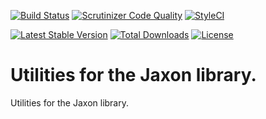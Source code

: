 [![Build Status](https://api.travis-ci.com/jaxon-php/jaxon-utils.svg?branch=main)](https://app.travis-ci.com/github/jaxon-php/jaxon-utils)
[![Scrutinizer Code Quality](https://scrutinizer-ci.com/g/jaxon-php/jaxon-utils/badges/quality-score.png?b=main)](https://scrutinizer-ci.com/g/jaxon-php/jaxon-utils/?branch=main)
[![StyleCI](https://styleci.io/repos/461786330/shield?branch=main)](https://styleci.io/repos/461786330)

[![Latest Stable Version](https://poser.pugx.org/jaxon-php/jaxon-utils/v/stable)](https://packagist.org/packages/jaxon-php/jaxon-utils)
[![Total Downloads](https://poser.pugx.org/jaxon-php/jaxon-utils/downloads)](https://packagist.org/packages/jaxon-php/jaxon-utils)
[![License](https://poser.pugx.org/jaxon-php/jaxon-utils/license)](https://packagist.org/packages/jaxon-php/jaxon-utils)

Utilities for the Jaxon library.
===============================

Utilities for the Jaxon library.
